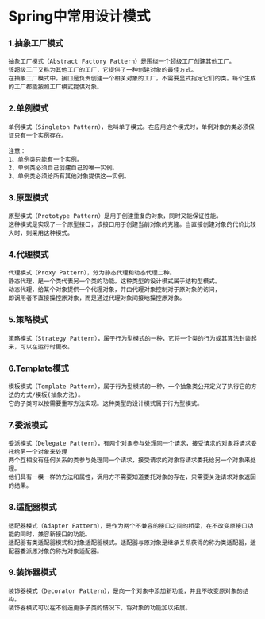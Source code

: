 # Spring中常用设计模式

### 1.抽象工厂模式

    抽象工厂模式（Abstract Factory Pattern）是围绕一个超级工厂创建其他工厂。
    该超级工厂又称为其他工厂的工厂，它提供了一种创建对象的最佳方式。
    在抽象工厂模式中，接口是负责创建一个相关对象的工厂，不需要显式指定它们的类。每个生成的工厂都能按照工厂模式提供对象。

### 2.单例模式
    单例模式（Singleton Pattern），也叫单子模式。在应用这个模式时，单例对象的类必须保证只有一个实例存在。

    注意：
	1、单例类只能有一个实例。
	2、单例类必须自己创建自己的唯一实例。
	3、单例类必须给所有其他对象提供这一实例。

### 3.原型模式
    原型模式（Prototype Pattern）是用于创建重复的对象，同时又能保证性能。
    这种模式是实现了一个原型接口，该接口用于创建当前对象的克隆。当直接创建对象的代价比较大时，则采用这种模式。
    
### 4.代理模式
    代理模式（Proxy Pattern），分为静态代理和动态代理二种。
    静态代理，是一个类代表另一个类的功能。这种类型的设计模式属于结构型模式。
    动态代理，给某个对象提供一个代理对象，并由代理对象控制对于原对象的访问，
    即调用者不直接操控原对象，而是通过代理对象间接地操控原对象。

### 5.策略模式
    策略模式（Strategy Pattern），属于行为型模式的一种，它将一个类的行为或其算法封装起来，可以在运行时更改。

### 6.Template模式
    模板模式（Template Pattern），属于行为型模式的一种，一个抽象类公开定义了执行它的方法的方式/模板(抽象方法)。
    它的子类可以按需要重写方法实现。这种类型的设计模式属于行为型模式。
    
### 7.委派模式
    委派模式（Delegate Pattern），有两个对象参与处理同一个请求，接受请求的对象将请求委托给另一个对象来处理
    两个互相没有任何关系的类参与处理同一个请求，接受请求的对象将请求委托给另一个对象来处理。
    他们具有一模一样的方法和属性，调用方不需要知道委托对象的存在，只需要关注请求对象返回的结果。
    
### 8.适配器模式
    适配器模式（Adapter Pattern），是作为两个不兼容的接口之间的桥梁，在不改变原接口功能的同时，兼容新接口的功能。
    适配器有类适配器模式和对象适配器模式。适配器与原对象是继承关系获得的称为类适配器，适配器委派原对象的称为对象适配器。
    
### 9.装饰器模式
    装饰器模式（Decorator Pattern），是向一个对象中添加新功能，并且不改变原对象的结构。
    装饰器模式可以在不创造更多子类的情况下，将对象的功能加以拓展。
